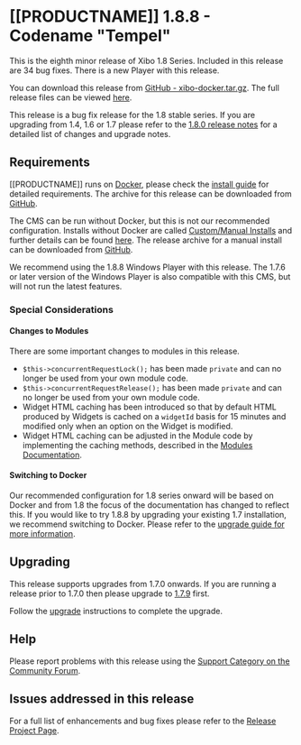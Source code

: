 <!--toc=getting_started-->

# [[PRODUCTNAME]] 1.8.8 - Codename "Tempel"

This is the eighth minor release of Xibo 1.8 Series. Included in this release are 34 bug fixes. There is a new Player with this release.

You can download this release from [GitHub - xibo-docker.tar.gz](https://github.com/xibosignage/xibo-cms/releases/download/1.8.8/xibo-docker.tar.gz). The full release files can be viewed [here](https://github.com/xibosignage/xibo-cms/releases/tag/1.8.8).

This release is a bug fix release for the 1.8 stable series. If you are upgrading from 1.4, 1.6 or 1.7 please refer to the [1.8.0 release notes](release_notes_1.8.0.html) for a detailed list of changes and upgrade notes.




## Requirements

[[PRODUCTNAME]] runs on [Docker](install_docker.html), please check the [install guide](install_cms.html) for detailed requirements. The archive for this release can be downloaded from [GitHub](https://github.com/xibosignage/xibo-docker/releases/tag/1.8.4).

The CMS can be run without Docker, but this is not our recommended configuration. Installs without Docker are called [Custom/Manual Installs](manual_install.html) and further details can be found [here](manual_install.html). The release archive for a manual install can be downloaded from [GitHub](https://github.com/xibosignage/xibo-cms/releases/tag/1.8.4).

We recommend using the 1.8.8 Windows Player with this release. The 1.7.6 or later version of the Windows Player is also compatible with this CMS, but will not run the latest features.



### Special Considerations

#### Changes to Modules

There are some important changes to modules in this release.

- `$this->concurrentRequestLock();` has been made `private` and can no longer be used from your own module code.
- `$this->concurrentRequestRelease();` has been made `private` and can no longer be used from your own module code.
- Widget HTML caching has been introduced so that by default HTML produced by Widgets is cached on a `widgetId` basis for 15 minutes and modified only when an option on the Widget is modified.
- Widget HTML caching can be adjusted in the Module code by implementing the caching methods, described in the [Modules Documentation](advanced_modules.html#rendering).




#### Switching to Docker

Our recommended configuration for 1.8 series onward will be based on Docker and from 1.8 the focus of the documentation has changed to reflect this. If you would like to try 1.8.8 by upgrading your existing 1.7 installation, we recommend switching to Docker. Please refer to the [upgrade guide for more information](upgrade_switch_to_docker.html).




## Upgrading

This release supports upgrades from 1.7.0 onwards. If you are running a release prior to 1.7.0 then please upgrade to [1.7.9](release_notes_1.7.9.html) first.

Follow the [upgrade](upgrade.html) instructions to complete the upgrade.



## Help

Please report problems with this release using the [Support Category on the Community Forum](https://community.xibo.org.uk/c/support).



## Issues addressed in this release

For a full list of enhancements and bug fixes please refer to the [Release Project Page](https://github.com/xibosignage/xibo/issues?q=milestone%3A1.8.8+is%3Aclosed).
